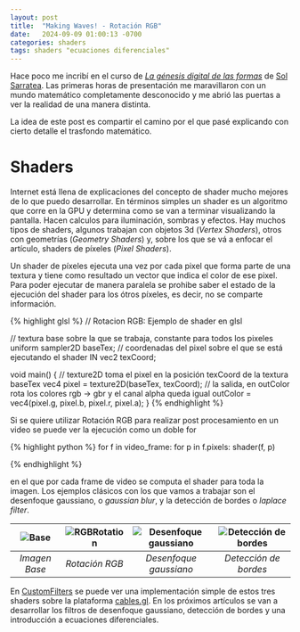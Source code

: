 ```yaml
---
layout: post
title:  "Making Waves! - Rotación RGB"
date:   2024-09-09 01:00:13 -0700
categories: shaders
tags: shaders "ecuaciones diferenciales"
---
```


Hace poco me incribí en el curso de [_La génesis digital de las formas_][genesis-digital] de [Sol Sarratea][sol-sarratea]. Las primeras horas de presentación me maravillaron con un mundo matemático completamente desconocido y me abrió las puertas a ver la realidad de una manera distinta.

La idea de este post es compartir el camino por el que pasé explicando con cierto detalle el trasfondo matemático.

# Shaders

Internet está llena de explicaciones del concepto de shader mucho mejores de lo que puedo desarrollar. 
En términos simples un shader es un algoritmo que corre en la GPU y determina como se van a terminar visualizando la pantalla. Hacen calculos para iluminación, sombras y efectos. Hay muchos tipos de shaders, algunos trabajan con objetos 3d (*Vertex Shaders*), otros con geometrías (*Geometry Shaders*) y, sobre los que se vá a enfocar el artículo, shaders de píxeles (*Pixel Shaders*).

Un shader de píxeles ejecuta una vez por cada pixel que forma parte de una textura y tiene como resultado un vector que indica el color de ese pixel. Para poder ejecutar de manera paralela se prohibe saber el estado de la ejecución del shader para los ótros píxeles, es decir, no se comparte información.

{% highlight glsl %}
// Rotacion RGB: Ejemplo de shader en glsl

// textura base sobre la que se trabaja, constante para todos los pixeles
uniform sampler2D baseTex;
// coordenadas del pixel sobre el que se está ejecutando el shader 
IN vec2 texCoord;

void main()
{
    // texture2D toma el pixel en la posición texCoord de la textura baseTex
    vec4 pixel = texture2D(baseTex, texCoord);
    // la salida, en outColor rota los colores rgb -> gbr y el canal alpha queda igual
    outColor = vec4(pixel.g, pixel.b, pixel.r, pixel.a);
}
{% endhighlight %}

Si se quiere utilizar Rotación RGB para realizar post procesamiento en un video se puede ver la ejecución como un doble for 

{% highlight python %}
for f in video_frame:
    for p in f.pixels:
        shader(f, p)

{% endhighlight %}

en el que por cada frame de video se computa el shader para toda la imagen.
Los ejemplos clásicos con los que vamos a trabajar son el desenfoque gaussiano, o _gaussian blur_, y la detección de bordes o _laplace filter_.

|![Base]({{site.baseurl}}/assets/making-waves/base.png)|![RGBRotation]({{site.baseurl}}/assets/making-waves/rotation.png)|![Desenfoque gaussiano]({{site.baseurl}}/assets/making-waves/blur.png)|![Detección de bordes]({{site.baseurl}}/assets/making-waves/edge.png)|
|:--:|:--:|:--:|:--:|
| *Imagen Base* | *Rotación RGB* | *Desenfoque gaussiano* | *Detección de bordes* |

En [CustomFilters][cables-custom-filters] se puede ver una implementación simple de estos tres shaders sobre la plataforma [cables.gl][cables-gl]. En los próximos artículos se van a desarrollar los filtros de desenfoque gaussiano, detección de bordes y una introducción a ecuaciones diferenciales.

[genesis-digital]: https://genesis-digital.solsarratea.world/clases/dia-1
[sol-sarratea]: https://solsarratea.world/
[cables-custom-filters]: https://cables.gl/p/0tYQZn
[cables-gl]: https://cables.gl/